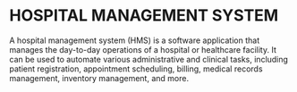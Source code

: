 # HOSPITAL MANAGEMENT SYSTEM

A hospital management system (HMS) is a software application that manages the day-to-day operations of a hospital or healthcare facility. It can be used to automate various administrative and clinical tasks, including patient registration, appointment scheduling, billing, medical records management, inventory management, and more.
